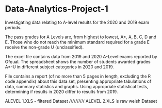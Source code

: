 # Data-Analytics-Project-1

Investigating data relating to A-level results for the 2020 and 2019 exam periods.

The pass grades for A Levels are, from highest to lowest, A*, A, B, C, D and E. Those who do not reach the minimum standard required for a grade E receive the non-grade U (unclassified).

The excel file contains data from 2019 and 2020 A-Level exams reported by Ofqual.  The spreadsheet shows the number of students awarded grades A*-U in different subject categories in 2020 and 2019.

File contains a report (of no more than 5 pages in length, excluding the R code appendix) about this data set, presenting appropriate tabulations of data, summary statistics and graphs. Using appropriate statistical tests, determining if results in 2020 differ to results from 2019.  

ALEVEL 1.XLS - filtered Dataset //////////       ALEVEL 2.XLS is raw welsh Dataset

